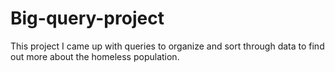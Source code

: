# Big-query-project
This project I came up with queries to organize and sort through data to find out more about the homeless population.
